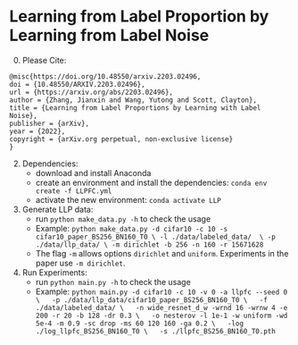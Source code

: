 # Learning from Label Proportion by Learning from Label Noise
0. Please Cite:
  ```
  @misc{https://doi.org/10.48550/arxiv.2203.02496,
  doi = {10.48550/ARXIV.2203.02496},
  url = {https://arxiv.org/abs/2203.02496},
  author = {Zhang, Jianxin and Wang, Yutong and Scott, Clayton},
  title = {Learning from Label Proportions by Learning with Label Noise},
  publisher = {arXiv},
  year = {2022},
  copyright = {arXiv.org perpetual, non-exclusive license}
}
```
2. Dependencies:
   * download and install Anaconda
   * create an environment and install the dependencies: `conda env create -f LLPFC.yml`
   * activate the new environment: `conda activate LLP`
3. Generate LLP data:
   * run `python make_data.py -h` to check the usage
   * Example: `python make_data.py -d cifar10 -c 10 -s cifar10_paper_BS256_BN160_T0 \
                    -l ./data/labeled_data/  \
                    -p ./data/llp_data/ \
                    -m dirichlet -b 256 -n 160 -r 15671628`
   * The flag `-m` allows options `dirichlet` and `uniform`. Experiments in the paper use `-m dirichlet`.
3. Run Experiments:
   * run `python main.py -h` to check the usage
   * Example: `python main.py -d cifar10 -c 10 -v 0 -a llpfc --seed 0 \  
                -p ./data/llp_data/cifar10_paper_BS256_BN160_T0 \  
                -f ./data/labeled_data/ \  
                -n wide_resnet_d_w -wrnd 16 -wrnw 4 -e 200 -r 20 -b 128 -dr 0.3 \  
                -o nesterov -l 1e-1 -w uniform -wd 5e-4 -m 0.9 -sc drop -ms 60 120 160 -ga 0.2 \  
                -log ./log_llpfc_BS256_BN160_T0 \  
                -s ./llpfc_BS256_BN160_T0.pth`
